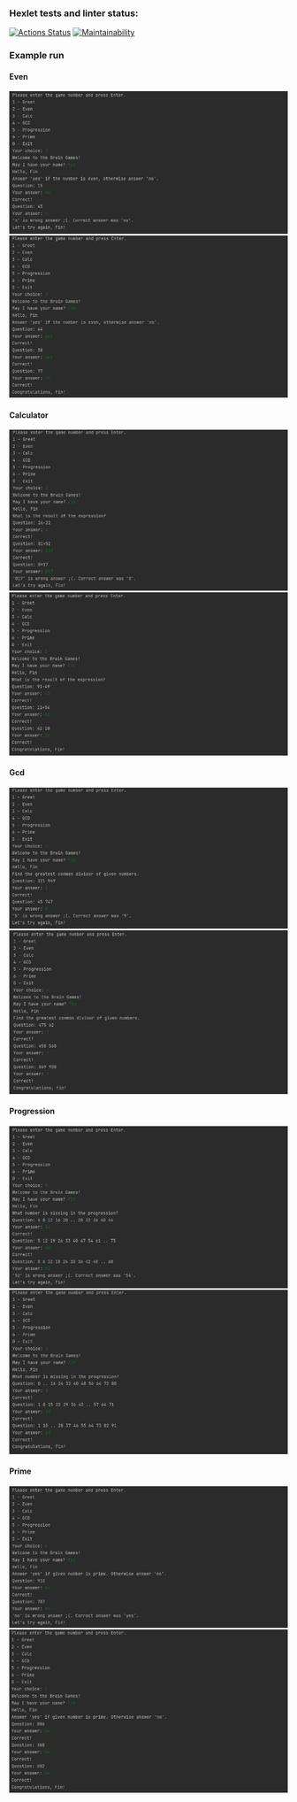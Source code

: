 ### Hexlet tests and linter status:
[![Actions Status](https://github.com/RedOduvan/java-project-61/workflows/hexlet-check/badge.svg)](https://github.com/RedOduvan/java-project-61/actions)
[![Maintainability](https://api.codeclimate.com/v1/badges/842f8c1c72be8e6fa2e2/maintainability)](https://codeclimate.com/github/RedOduvan/java-project-61/maintainability)

### Example run

#### Even
![Image fail](https://github.com/RedOduvan/java-project-61/blob/main/add/pictures/run_even_fail.png)
![Image success](https://github.com/RedOduvan/java-project-61/blob/main/add/pictures/run_even_success.png)

#### Calculator
![Image fail](https://github.com/RedOduvan/java-project-61/blob/main/add/pictures/run_calculator_fail.png)
![Image success](https://github.com/RedOduvan/java-project-61/blob/main/add/pictures/run_calculator_success.png)

#### Gcd
![Image fail](https://github.com/RedOduvan/java-project-61/blob/main/add/pictures/run_gcd_fail.png)
![Image success](https://github.com/RedOduvan/java-project-61/blob/main/add/pictures/run_gcd_success.png)

#### Progression
![Image fail](https://github.com/RedOduvan/java-project-61/blob/main/add/pictures/run_progression_fail.png)
![Image success](https://github.com/RedOduvan/java-project-61/blob/main/add/pictures/run_progression_success.png)

#### Prime
![Image fail](https://github.com/RedOduvan/java-project-61/blob/main/add/pictures/run_prime_fail.png)
![Image success](https://github.com/RedOduvan/java-project-61/blob/main/add/pictures/run_prime_success.png)
